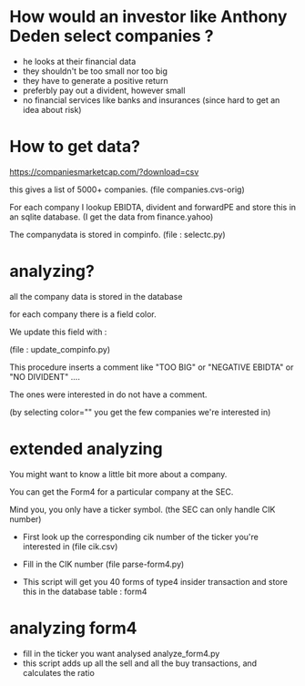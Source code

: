 # How would an investor like Anthony Deden select companies ?

- he looks at their financial data
- they shouldn't be too small nor too big
- they have to generate a positive return
- preferbly pay out a divident, however small
- no financial services like banks and insurances (since hard to get an idea about risk)


# How to get data? 


https://companiesmarketcap.com/?download=csv

this gives a list of 5000+ companies. (file companies.cvs-orig)

For each company I lookup EBIDTA, divident and forwardPE and store this in an sqlite database.
(I get the data from finance.yahoo)

The companydata is stored in compinfo.
(file : selectc.py)

# analyzing?

all the company data is stored in the database

for each company there is a field color.

We update this field with : 
 
(file : update_compinfo.py)

This procedure inserts a comment like "TOO BIG" or "NEGATIVE EBIDTA" or "NO DIVIDENT" ....

The ones were interested in do not have a comment.

(by selecting color="" you get the few companies we're interested in)

# extended analyzing


You might want to know a little bit more about a company.

You can get the Form4 for a particular company at the SEC.

Mind you, you only have a ticker symbol. (the SEC can only handle CIK number)

- First look up the corresponding cik number of the ticker you're interested in
(file cik.csv)

- Fill in the CIK number
(file parse-form4.py)
- This script will get you 40 forms of type4 insider transaction and store this in the database table : form4

# analyzing form4 

- fill in the ticker you want analysed
analyze_form4.py
- this script adds up all the sell and all the buy transactions, and calculates the ratio 



